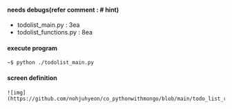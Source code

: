 #### needs debugs(refer comment : # hint)
- todolist_main.py : 3ea
- todolist_functions.py : 8ea
#### execute program
```
~$ python ./todolist_main.py
```
#### screen definition
```
![img](https://github.com/nohjuhyeon/co_pythonwithmongo/blob/main/todo_list_result.PNG)
```
